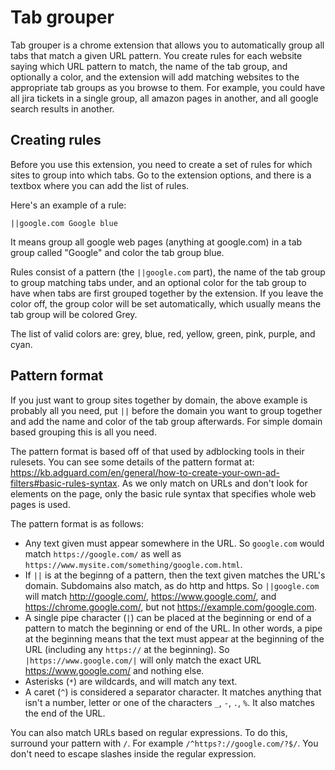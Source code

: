 # Tab grouper

Tab grouper is a chrome extension that allows you to automatically group all
tabs that match a given URL pattern. You create rules for each website saying
which URL pattern to match, the name of the tab group, and optionally a color,
and the extension will add matching websites to the appropriate tab groups as
you browse to them. For example, you could have all jira tickets in a single
group, all amazon pages in another, and all google search results in another.

## Creating rules

Before you use this extension, you need to create a set of rules for which
sites to group into which tabs. Go to the extension options, and there is a
textbox where you can add the list of rules.

Here's an example of a rule:

```
||google.com Google blue
```

It means group all google web pages (anything at google.com) in a tab group
called "Google" and color the tab group blue.

Rules consist of a pattern (the `||google.com` part), the name of the tab
group to group matching tabs under, and an optional color for the tab group to
have when tabs are first grouped together by the extension. If you leave the
color off, the group color will be set automatically, which usually means the
tab group will be colored Grey.

The list of valid colors are: grey, blue, red, yellow, green, pink, purple,
and cyan.

## Pattern format

If you just want to group sites together by domain, the above example is
probably all you need, put `||` before the domain you want to group together
and add the name and color of the tab group afterwards. For simple domain
based grouping this is all you need.

The pattern format is based off of that used by adblocking tools in their
rulesets. You can see some details of the pattern format at: <https://kb.adguard.com/en/general/how-to-create-your-own-ad-filters#basic-rules-syntax>. As we only match on URLs and don't look for elements on the page, only the basic rule syntax that specifies whole web pages is used.

The pattern format is as follows:

* Any text given must appear somewhere in the URL. So `google.com` would match
  `https://google.com/` as well as
  `https://www.mysite.com/something/google.com.html`.
* If `||` is at the beginng of a pattern, then the text given matches the
  URL's domain. Subdomains also match, as do http and https. So `||google.com`
  will match http://google.com/, https://www.google.com/, and
  https://chrome.google.com/, but not https://example.com/google.com.
* A single pipe character (`|`) can be placed at the beginning or end of a
  pattern to match the beginning or end of the URL. In other words, a pipe at
  the beginning means that the text must appear at the beginning of the URL
  (including any `https://` at the beginning). So `|https://www.google.com/|`
  will only match the exact URL https://www.google.com/ and nothing else.
* Asterisks (`*`) are wildcards, and will match any text.
* A caret (`^`) is considered a separator character. It matches anything that
  isn't a number, letter or one of the characters `_`, `-`, `.`, `%`. It also
  matches the end of the URL.

You can also match URLs based on regular expressions. To do this, surround your
pattern with `/`. For example `/^https?://google.com/?$/`. You don't need to
escape slashes inside the regular expression.
